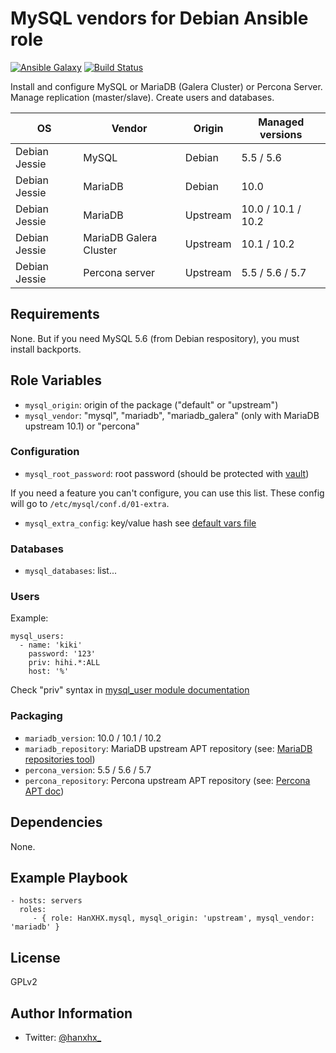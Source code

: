 MySQL vendors for Debian Ansible role
======================================

[![Ansible Galaxy](http://img.shields.io/badge/ansible--galaxy-HanXHX.mysql-blue.svg)](https://galaxy.ansible.com/HanXHX/mysql) [![Build Status](https://travis-ci.org/HanXHX/ansible-mysql.svg?branch=master)](https://travis-ci.org/HanXHX/ansible-mysql)

Install and configure MySQL or MariaDB (Galera Cluster) or Percona Server. Manage replication (master/slave). Create users and databases.

| OS              | Vendor                  | Origin    | Managed versions     |
| --------------- | ----------------------- | --------- | -------------------  |
| Debian Jessie   | MySQL                   | Debian    | 5.5 / 5.6            |
| Debian Jessie   | MariaDB                 | Debian    | 10.0                 |
| Debian Jessie   | MariaDB                 | Upstream  | 10.0 / 10.1 / 10.2   |
| Debian Jessie   | MariaDB Galera Cluster  | Upstream  | 10.1 / 10.2          |
| Debian Jessie   | Percona server          | Upstream  | 5.5 / 5.6 / 5.7      |

Requirements
------------

None. But if you need MySQL 5.6 (from Debian respository), you must install backports.

Role Variables
--------------

- `mysql_origin`: origin of the package ("default" or "upstream")
- `mysql_vendor`: "mysql", "mariadb", "mariadb\_galera" (only with MariaDB upstream 10.1) or "percona"

### Configuration

- `mysql_root_password`: root password (should be protected with [vault](http://docs.ansible.com/playbooks_vault.html))

If you need a feature you can't configure, you can use this list. These config will go to `/etc/mysql/conf.d/01-extra`.

- `mysql_extra_config`: key/value hash see [default vars file](defaults/main.yml)

### Databases

- `mysql_databases`: list...

### Users

Example:

```
mysql_users:
  - name: 'kiki'
    password: '123'
    priv: hihi.*:ALL
    host: '%'
```

Check "priv" syntax in [mysql\_user module documentation](http://docs.ansible.com/mysql_user_module.html)

### Packaging

- `mariadb_version`: 10.0 / 10.1 / 10.2
- `mariadb_repository`: MariaDB upstream APT repository (see: [MariaDB repositories tool](http://mariadb.org/mariadb/repositories/))
- `percona_version`: 5.5 / 5.6 / 5.7
- `percona_repository`: Percona upstream APT repository (see: [Percona APT doc](http://www.percona.com/doc/percona-server/5.5/installation/apt_repo.html))

Dependencies
------------

None.

Example Playbook
----------------

    - hosts: servers
      roles:
         - { role: HanXHX.mysql, mysql_origin: 'upstream', mysql_vendor: 'mariadb' }

License
-------

GPLv2

Author Information
------------------

- Twitter: [@hanxhx_](https://twitter.com/hanxhx_)
